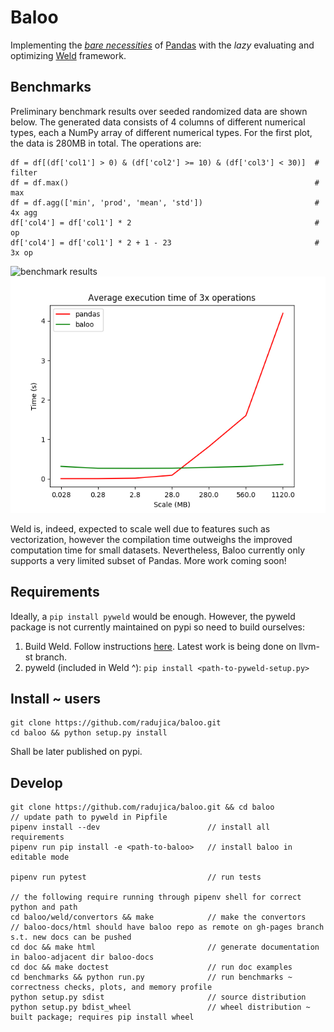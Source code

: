# Baloo

Implementing the [*bare necessities*](https://www.youtube.com/watch?v=08NlhjpVFsU) 
of [Pandas](https://pandas.pydata.org/) with the *lazy* evaluating
and optimizing [Weld](https://github.com/weld-project/weld) framework.

## Benchmarks
Preliminary benchmark results over seeded randomized data are shown below. 
The generated data consists of 4 columns of different numerical types, each a NumPy array of different numerical types. 
For the first plot, the data is 280MB in total. 
The operations are:

    df = df[(df['col1'] > 0) & (df['col2'] >= 10) & (df['col3'] < 30)]  # filter
    df = df.max()                                                       # max
    df = df.agg(['min', 'prod', 'mean', 'std'])                         # 4x agg
    df['col4'] = df['col1'] * 2                                         # op
    df['col4'] = df['col1'] * 2 + 1 - 23                                # 3x op
    
![benchmark results](benchmarks/benchmarks.png)
![benchmark scalability](benchmarks/scalability.png)

Weld is, indeed, expected to scale well due to features such as vectorization, however the compilation time outweighs
the improved computation time for small datasets. Nevertheless, Baloo currently only supports a very limited subset of
Pandas. More work coming soon!

## Requirements
Ideally, a `pip install pyweld` would be enough. However, the pyweld package is not currently maintained on pypi 
so need to build ourselves:

1) Build Weld. Follow instructions [here](https://github.com/weld-project/weld). 
Latest work is being done on llvm-st branch.
2) pyweld (included in Weld ^): `pip install <path-to-pyweld-setup.py>` 

## Install ~ users
    git clone https://github.com/radujica/baloo.git
    cd baloo && python setup.py install
    
Shall be later published on pypi.

## Develop
    git clone https://github.com/radujica/baloo.git && cd baloo
    // update path to pyweld in Pipfile
    pipenv install --dev                        // install all requirements
    pipenv run pip install -e <path-to-baloo>   // install baloo in editable mode
    
    pipenv run pytest                           // run tests
    
    // the following require running through pipenv shell for correct python and path
    cd baloo/weld/convertors && make            // make the convertors
    // baloo-docs/html should have baloo repo as remote on gh-pages branch s.t. new docs can be pushed
    cd doc && make html                         // generate documentation in baloo-adjacent dir baloo-docs
    cd doc && make doctest                      // run doc examples
    cd benchmarks && python run.py              // run benchmarks ~ correctness checks, plots, and memory profile
    python setup.py sdist                       // source distribution
    python setup.py bdist_wheel                 // wheel distribution ~ built package; requires pip install wheel
